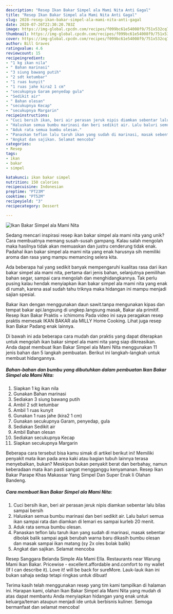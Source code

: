```yaml
---
description: "Resep Ikan Bakar Simpel ala Mami Nita Anti Gagal"
title: "Resep Ikan Bakar Simpel ala Mami Nita Anti Gagal"
slug: 2028-resep-ikan-bakar-simpel-ala-mami-nita-anti-gagal
date: 2020-07-26T22:30:20.703Z
image: https://img-global.cpcdn.com/recipes/f099bc61e54008f9/751x532cq70/ikan-bakar-simpel-ala-mami-nita-foto-resep-utama.jpg
thumbnail: https://img-global.cpcdn.com/recipes/f099bc61e54008f9/751x532cq70/ikan-bakar-simpel-ala-mami-nita-foto-resep-utama.jpg
cover: https://img-global.cpcdn.com/recipes/f099bc61e54008f9/751x532cq70/ikan-bakar-simpel-ala-mami-nita-foto-resep-utama.jpg
author: Bill Graves
ratingvalue: 4.6
reviewcount: 15
recipeingredient:
- "1 kg ikan nila"
- " Bahan marinasi"
- "3 siung bawang putih"
- "2 sdt ketumbar"
- "1 ruas kunyit"
- "1 ruas jahe kira2 1 cm"
- "secukupnya Garam penyedap gula"
- "Sedikit air"
- " Bahan olesan"
- "secukupnya Kecap"
- "secukupnya Margarin"
recipeinstructions:
- "Cuci bersih ikan, beri air perasan jeruk nipis diamkan sebentar lalu bilas sampai bersih"
- "Haluskan semua bumbu marinasi dan beri sedikit air. Lalu baluri semua ikan sampai rata dan diamkan di lemari es sampai kurleb 20 menit."
- "Aduk rata semua bumbu olesan."
- "Panaskan teflon lalu taruh ikan yang sudah di marinasi, masak sebentar dibolak balik sampai agak berubah warna baru dikasih bumbu olesan dan masak sampai ikan matang (sy 2x oles bolak balik)"
- "Angkat dan sajikan. Selamat mencoba"
categories:
- Resep
tags:
- ikan
- bakar
- simpel

katakunci: ikan bakar simpel 
nutrition: 150 calories
recipecuisine: Indonesian
preptime: "PT23M"
cooktime: "PT52M"
recipeyield: "3"
recipecategory: Dessert

---
```



![Ikan Bakar Simpel ala Mami Nita](https://img-global.cpcdn.com/recipes/f099bc61e54008f9/751x532cq70/ikan-bakar-simpel-ala-mami-nita-foto-resep-utama.jpg)

Sedang mencari inspirasi resep ikan bakar simpel ala mami nita yang unik? Cara membuatnya memang susah-susah gampang. Kalau salah mengolah maka hasilnya tidak akan memuaskan dan justru cenderung tidak enak. Padahal ikan bakar simpel ala mami nita yang enak harusnya sih memiliki aroma dan rasa yang mampu memancing selera kita.

Ada beberapa hal yang sedikit banyak mempengaruhi kualitas rasa dari ikan bakar simpel ala mami nita, pertama dari jenis bahan, selanjutnya pemilihan bahan segar, sampai cara mengolah dan menghidangkannya. Tak perlu pusing kalau hendak menyiapkan ikan bakar simpel ala mami nita yang enak di rumah, karena asal sudah tahu triknya maka hidangan ini mampu menjadi sajian spesial.

Bakar ikan dengan menggunakan daun sawit.tanpa mengunakan kipas dan tempat bakar api.langsung di ungkep.langsung masak, Bakar ala primitif. Resep Ikan Bakar Praktis + ichimoms Pada video ini saya peragakan resep praktis memesak IKAN BAKAR ala MILLY Home Cooking. Lihat juga resep Ikan Bakar Padang enak lainnya.


Di bawah ini ada beberapa cara mudah dan praktis yang dapat diterapkan untuk mengolah ikan bakar simpel ala mami nita yang siap dikreasikan. Anda dapat membuat Ikan Bakar Simpel ala Mami Nita menggunakan 11 jenis bahan dan 5 langkah pembuatan. Berikut ini langkah-langkah untuk membuat hidangannya.

<!--inarticleads1-->

##### Bahan-bahan dan bumbu yang dibutuhkan dalam pembuatan Ikan Bakar Simpel ala Mami Nita:

1. Siapkan 1 kg ikan nila
1. Gunakan  Bahan marinasi
1. Sediakan 3 siung bawang putih
1. Ambil 2 sdt ketumbar
1. Ambil 1 ruas kunyit
1. Gunakan 1 ruas jahe (kira2 1 cm)
1. Gunakan secukupnya Garam, penyedap, gula
1. Sediakan Sedikit air
1. Ambil  Bahan olesan
1. Sediakan secukupnya Kecap
1. Siapkan secukupnya Margarin


Beberapa cara tersebut bisa kamu simak di artikel berikut ini! Memiliki penyakit mata ikan pada area kaki atau bagian tubuh lainnya terasa menyebalkan, bukan? Meskipun bukan penyakit berat dan berbahay, namun keberadaan mata ikan pasti sangat mengganggu kenyamanan. Resep Ikan Bakar Parape Khas Makassar Yang Simpel Dan Super Enak Ii Olahan Bandeng. 

<!--inarticleads2-->

##### Cara membuat Ikan Bakar Simpel ala Mami Nita:

1. Cuci bersih ikan, beri air perasan jeruk nipis diamkan sebentar lalu bilas sampai bersih
1. Haluskan semua bumbu marinasi dan beri sedikit air. Lalu baluri semua ikan sampai rata dan diamkan di lemari es sampai kurleb 20 menit.
1. Aduk rata semua bumbu olesan.
1. Panaskan teflon lalu taruh ikan yang sudah di marinasi, masak sebentar dibolak balik sampai agak berubah warna baru dikasih bumbu olesan dan masak sampai ikan matang (sy 2x oles bolak balik)
1. Angkat dan sajikan. Selamat mencoba


Resep Sanggara Belanda Simple Ala Mami Ella. Restaurants near Warung Mami Ikan Bakar. Pricewise - excellent.affordable and.comfort to my wallet (If I can describe it). Love it! will be back for sureMore. Lauk-lauk ikan ini bukan sahaja sedap tetapi ringkas untuk dibuat! 

Terima kasih telah menggunakan resep yang tim kami tampilkan di halaman ini. Harapan kami, olahan Ikan Bakar Simpel ala Mami Nita yang mudah di atas dapat membantu Anda menyiapkan hidangan yang enak untuk keluarga/teman ataupun menjadi ide untuk berbisnis kuliner. Semoga bermanfaat dan selamat mencoba!
